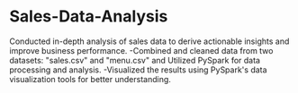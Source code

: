 # Sales-Data-Analysis
Conducted in-depth analysis of sales data to derive actionable insights and improve business performance. -Combined and cleaned data from two datasets: "sales.csv" and "menu.csv" and Utilized PySpark for data processing and analysis. -Visualized the results using PySpark's data visualization tools for better understanding.
